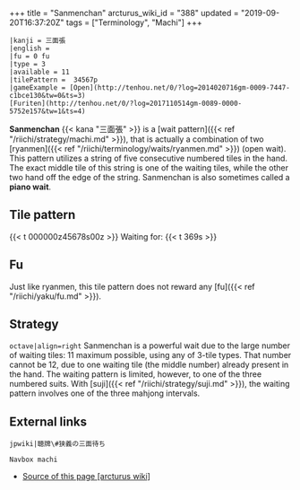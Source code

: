 +++
title = "Sanmenchan"
arcturus_wiki_id = "388"
updated = "2019-09-20T16:37:20Z"
tags = ["Terminology", "Machi"]
+++

```machi
|kanji = 三面張
|english =
|fu = 0 fu
|type = 3
|available = 11
|tilePattern =  34567p
|gameExample = [Open](http://tenhou.net/0/?log=2014020716gm-0009-7447-c1bce130&tw=0&ts=3)
[Furiten](http://tenhou.net/0/?log=2017110514gm-0089-0000-5752e157&tw=1&ts=4)
```

**Sanmenchan** {{< kana "三面張" >}} is a [wait pattern]({{< ref "/riichi/strategy/machi.md" >}}),
that is actually a combination of two [ryanmen]({{< ref "/riichi/terminology/waits/ryanmen.md" >}})
(open wait). This pattern utilizes a string of five consecutive numbered tiles in the hand. The
exact middle tile of this string is one of the waiting tiles, while the other two hand off the edge
of the string. Sanmenchan is also sometimes called a **piano wait**.

## Tile pattern

{{< t 000000z45678s00z >}} Waiting for: {{< t 369s >}}

## Fu

Just like ryanmen, this tile pattern does not reward any [fu]({{< ref "/riichi/yaku/fu.md" >}}).

## Strategy

`octave|align=right` Sanmenchan is a powerful wait due to the large number of waiting tiles: 11
maximum possible, using any of 3-tile types. That number cannot be 12, due to one waiting tile (the
middle number) already present in the hand. The waiting pattern is limited, however, to one of the
three numbered suits. With [suji]({{< ref "/riichi/strategy/suji.md" >}}), the waiting pattern
involves one of the three mahjong intervals.

## External links

`jpwiki|聴牌\#狭義の三面待ち`

`Navbox machi`

- [Source of this page [arcturus wiki]](http://arcturus.su/wiki/Sanmenchan)
